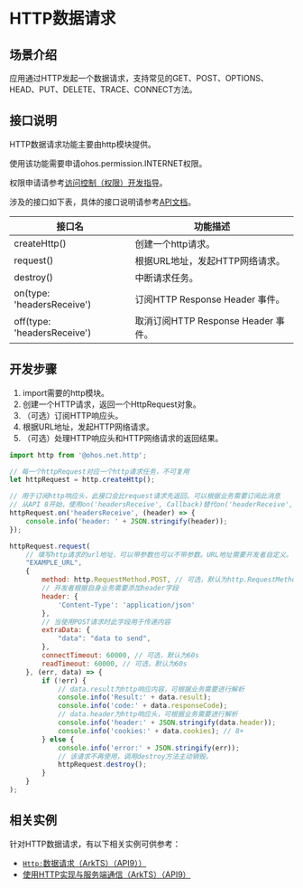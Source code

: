 # HTTP数据请求

## 场景介绍

应用通过HTTP发起一个数据请求，支持常见的GET、POST、OPTIONS、HEAD、PUT、DELETE、TRACE、CONNECT方法。

## 接口说明

HTTP数据请求功能主要由http模块提供。

使用该功能需要申请ohos.permission.INTERNET权限。

权限申请请参考[访问控制（权限）开发指导](../security/accesstoken-guidelines.md)。

涉及的接口如下表，具体的接口说明请参考[API文档](../reference/apis/js-apis-http.md)。

| 接口名                                    | 功能描述                            |
| ----------------------------------------- | ----------------------------------- |
| createHttp()                              | 创建一个http请求。                  |
| request()                                 | 根据URL地址，发起HTTP网络请求。     |
| destroy()                                 | 中断请求任务。                      |
| on(type: 'headersReceive')                | 订阅HTTP Response Header 事件。     |
| off(type: 'headersReceive')               | 取消订阅HTTP Response Header 事件。 |

## 开发步骤

1. import需要的http模块。
2. 创建一个HTTP请求，返回一个HttpRequest对象。
3. （可选）订阅HTTP响应头。
4. 根据URL地址，发起HTTP网络请求。
5. （可选）处理HTTP响应头和HTTP网络请求的返回结果。

```js
import http from '@ohos.net.http';

// 每一个httpRequest对应一个http请求任务，不可复用
let httpRequest = http.createHttp();

// 用于订阅http响应头，此接口会比request请求先返回。可以根据业务需要订阅此消息
// 从API 8开始，使用on('headersReceive', Callback)替代on('headerReceive', AsyncCallback)。 8+
httpRequest.on('headersReceive', (header) => {
    console.info('header: ' + JSON.stringify(header));
});

httpRequest.request(
    // 填写http请求的url地址，可以带参数也可以不带参数。URL地址需要开发者自定义。请求的参数可以在extraData中指定
    "EXAMPLE_URL",
    {
        method: http.RequestMethod.POST, // 可选，默认为http.RequestMethod.GET
        // 开发者根据自身业务需要添加header字段
        header: {
            'Content-Type': 'application/json'
        },
        // 当使用POST请求时此字段用于传递内容
        extraData: {
            "data": "data to send",
        },
        connectTimeout: 60000, // 可选，默认为60s
        readTimeout: 60000, // 可选，默认为60s
    }, (err, data) => {
        if (!err) {
            // data.result为http响应内容，可根据业务需要进行解析
            console.info('Result:' + data.result);
            console.info('code:' + data.responseCode);
            // data.header为http响应头，可根据业务需要进行解析
            console.info('header:' + JSON.stringify(data.header));
            console.info('cookies:' + data.cookies); // 8+
        } else {
            console.info('error:' + JSON.stringify(err));
            // 该请求不再使用，调用destroy方法主动销毁。
            httpRequest.destroy();
        }
    }
);
```

## 相关实例
针对HTTP数据请求，有以下相关实例可供参考：
- [`Http:`数据请求（ArkTS）（API9））](https://gitee.com/openharmony/applications_app_samples/tree/master/Network/Http)
- [使用HTTP实现与服务端通信（ArkTS）（API9）](https://gitee.com/openharmony/codelabs/tree/master/NetworkManagement/SmartChatEtsOH)